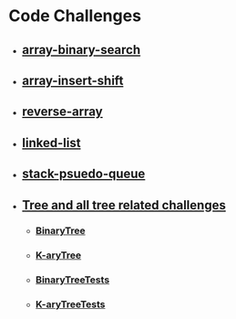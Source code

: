 # Code Challenges

- ## [array-binary-search](java/array-binary-search/README.md)

- ## [array-insert-shift](java/array-insert-shift/README.md)

- ## [reverse-array](java/reverse-array/README.md)

- ## [linked-list](java/linked-list/README.md)

- ## [stack-psuedo-queue](java/stack-pseudo-queue/README.md)

- ## [Tree and all tree related challenges](java/tree/README.md)
  - ### [BinaryTree](java/tree/lib/src/main/java/tree/binary/BinaryTree.java)
  - ### [K-aryTree](java/tree/lib/src/main/java/tree/binary/BinaryTree.java)
  - ### [BinaryTreeTests](java/tree/lib/src/test/java/tree/TreeTest.java)
  - ### [K-aryTreeTests](java/tree/lib/src/test/java/tree/KaryTest.java)
